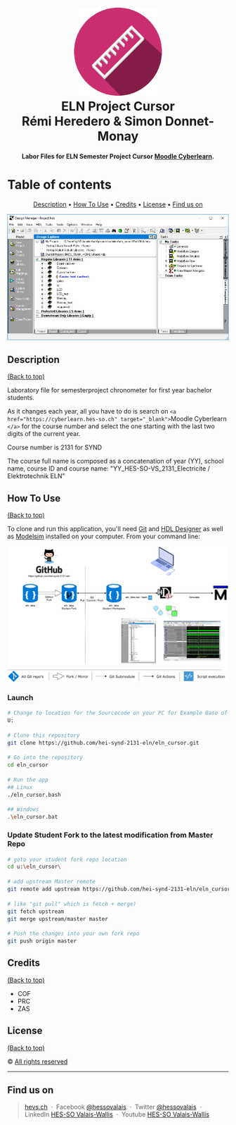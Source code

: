 <h1 align="center">
  <br>
  <img src="./img/ELN_cursor.gif" alt="ELN Cursor Logo" width="200" height="200">
  <br>
  ELN Project Cursor
</br> Rémi Heredero & Simon Donnet-Monay
  <br>
</h1>

<h4 align="center">Labor Files for ELN Semester Project Cursor <a href="https://cyberlearn.hes-so.ch/course/view.php?id=14276" target="_blank">Moodle Cyberlearn</a>.</h4>

# Table of contents

<p align="center">
  <a href="#description">Description</a> •
  <a href="#how-to-use">How To Use</a> •
  <a href="#credits">Credits</a> •
  <a href="#license">License</a> •
  <a href="#fund-us-on">Find us on</a>
</p>

![screenshot](img/screenshot.png)

## Description

[(Back to top)](#table-of-contents)

Laboratory file for semesterproject chronometer for first year bachelor students.

As it changes each year, all you have to do is search on `<a href="https://cyberlearn.hes-so.ch" target="_blank">`Moodle Cyberlearn `</a>` for the course number and select the one starting with the last two digits of the current year.

Course number is 2131 for SYND

The course full name is composed as a concatenation of year (YY), school name, course ID and course name: "YY_HES-SO-VS_2131_Electricite / Elektrotechnik ELN"

## How To Use

[(Back to top)](#table-of-contents)

To clone and run this application, you'll need [Git](https://git-scm.com) and [HDL Designer](https://www.mentor.com/products/fpga/hdl_design/hdl_designer_series/) as well as [Modelsim](https://www.mentor.com/products/fv/modelsim/) installed on your computer. From your command line:

![usage instructions](img/eln_labs_deployment-students.png)

### Launch

```bash
# Change to location for the Sourcecode on your PC for Example Base of Drive U:
U:

# Clone this repository
git clone https://github.com/hei-synd-2131-eln/eln_cursor.git

# Go into the repository
cd eln_cursor

# Run the app
## Linux
./eln_cursor.bash

## Windows
.\eln_cursor.bat
```

### Update Student **Fork** to the latest modification from **Master** Repo

```bash
# goto your student fork repo location
cd u:\eln_cursor\

# add upstream Master remote
git remote add upstream https://github.com/hei-synd-2131-eln/eln_cursor.git

# like "git pull" which is fetch + merge)
git fetch upstream
git merge upstream/master master

# Push the changes into your own fork repo
git push origin master
```

## Credits

[(Back to top)](#table-of-contents)

* COF
* PRC
* ZAS

## License

[(Back to top)](#table-of-contents)

©️ [All rights reserved](LICENSE)

---

## Find us on

> [hevs.ch](https://www.hevs.ch) &nbsp;&middot;&nbsp;
> Facebook [@hessovalais](https://www.facebook.com/hessovalais) &nbsp;&middot;&nbsp;
> Twitter [@hessovalais](https://twitter.com/hessovalais) &nbsp;&middot;&nbsp;
> LinkedIn [HES-SO Valais-Wallis](https://www.linkedin.com/groups/104343/) &nbsp;&middot;&nbsp;
> Youtube [HES-SO Valais-Wallis](https://www.youtube.com/user/HESSOVS)
